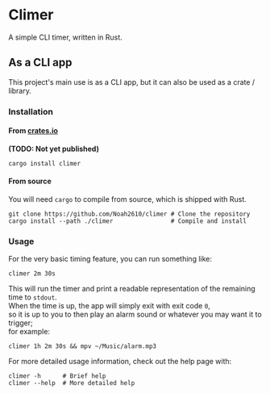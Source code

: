# Climer
A simple CLI timer, written in Rust.

## As a CLI app
This project's main use is as a CLI app, but it can also be used as a crate / library.

### Installation
#### From [crates.io]
__(TODO: Not yet published)__
```
cargo install climer
```
#### From source
You will need `cargo` to compile from source, which is shipped with Rust.
```
git clone https://github.com/Noah2610/climer # Clone the repository
cargo install --path ./climer                # Compile and install
```

### Usage
For the very basic timing feature, you can run something like:
```
climer 2m 30s
```
This will run the timer and print a readable representation of the remaining time to `stdout`.  
When the time is up, the app will simply exit with exit code `0`,  
so it is up to you to then play an alarm sound or whatever you may want it to trigger;  
for example:
```
climer 1h 2m 30s && mpv ~/Music/alarm.mp3
```

For more detailed usage information, check out the help page with:
```
climer -h      # Brief help
climer --help  # More detailed help
```

[crates.io]: https://crates.io/crates/climer
